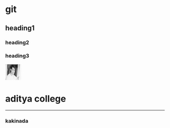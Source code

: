 # git
## heading1
### heading2
### heading3

<html>
  <head>
        <title> my webpage </title>
  </head>
  <body>
        <img src="mahesh.jpg" width=50px height=50px>
        <h1>aditya college</h1>
        <hr>
        <h3>kakinada</h1>
   </body>
</html>
